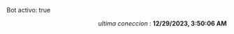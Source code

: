 <p>Bot activo: true</p>
<p align="right"><i>ultima coneccion</i> : <b>12/29/2023, 3:50:06 AM</b></p>


